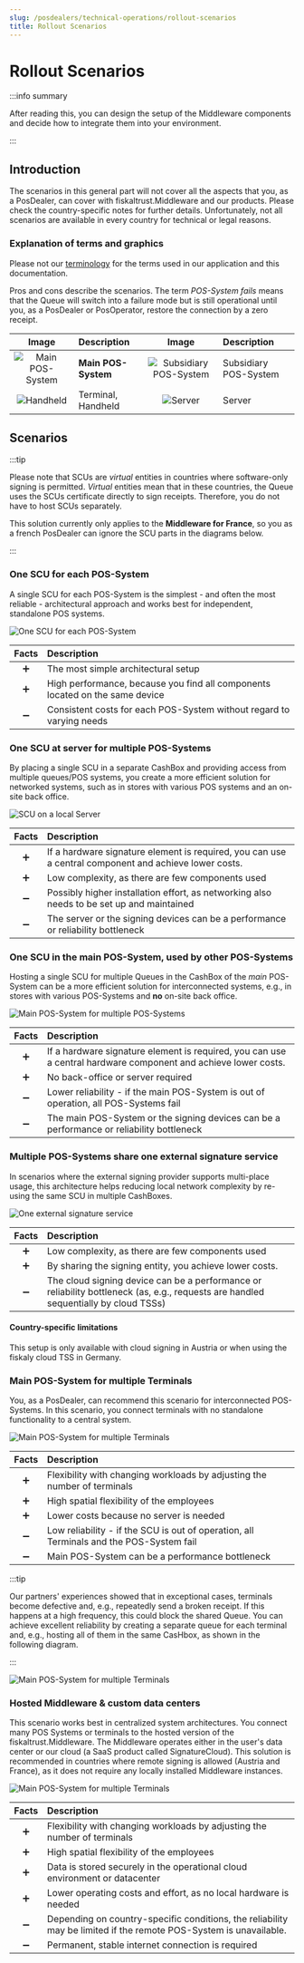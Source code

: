 ```yaml
---
slug: /posdealers/technical-operations/rollout-scenarios
title: Rollout Scenarios
---
```

# Rollout Scenarios

:::info summary

After reading this, you can design the setup of the Middleware components and decide how to integrate them into your environment.

:::

## Introduction
The scenarios in this general part will not cover all the aspects that you, as a PosDealer, can cover with fiskaltrust.Middleware and our products. 
Please check the country-specific notes for further details. Unfortunately, not all scenarios are available in every country for technical or legal reasons.

### Explanation of terms and graphics

Please not our [terminology](../../faq/terms.md) for the terms used in our application and this documentation.


Pros and cons describe the scenarios. The term _POS-System fails_ means that the Queue will switch into a failure mode but is still operational until you, as a PosDealer or PosOperator, restore the connection by a zero receipt. 

|                      Image                      | Description         |                      Image                       | Description           |
| :---------------------------------------------: | :------------------ | :----------------------------------------------: | :-------------------- |
| ![Main POS-System](images/main-POS-System.png ) | **Main POS-System** | ![Subsidiary POS-System](images/POS-System.png ) | Subsidiary POS-System |
|   ![Handheld](images/handheld.png "Handheld")   | Terminal, Handheld  |      ![Server](images/server.png "Server")       | Server                |

## Scenarios

:::tip

Please note that SCUs are _virtual_ entities in countries where software-only signing is permitted. _Virtual_ entities mean that in these countries, the Queue uses the SCUs certificate directly to sign receipts. Therefore, you do not have to host SCUs separately. 

This solution currently only applies to the **Middleware for France**, so you as a french PosDealer can ignore the SCU parts in the diagrams below.

:::

### One SCU for each POS-System
A single SCU for each POS-System is the simplest - and often the most reliable - architectural approach and works best for independent, standalone POS systems.

![One SCU for each POS-System](images/scenario-1-RR.png "One SCU for each POS-System")

| Facts | Description                                                          |
| :---: | :------------------------------------------------------------------- |
|   ➕   | The most simple architectural setup                                  |
|   ➕   | High performance, because you find all components located on the same device   |
|   ➖   | Consistent costs for each POS-System without regard to varying needs |

### One SCU at server for multiple POS-Systems
By placing a single SCU in a separate CashBox and providing access from multiple queues/POS systems, you create a more efficient solution for networked systems, such as in stores with various POS systems and an on-site back office.

![SCU on a local Server](images/scenario-2-RR.png "SCU on a local Server")

| Facts | Description                                                                                     |
| :---: | :---------------------------------------------------------------------------------------------- |
|   ➕   | If a hardware signature element is required, you can use a central component and achieve lower costs. |
|   ➕   | Low complexity, as there are few components used                                                |
|   ➖   | Possibly higher installation effort, as networking also needs to be set up and maintained        |
|   ➖   | The server or the signing devices can be a performance or reliability bottleneck                |

### One SCU in the main POS-System, used by other POS-Systems
Hosting a single SCU for multiple Queues in the CashBox of the _main_ POS-System can be a more efficient solution for interconnected systems, e.g., in stores with various POS-Systems and **no** on-site back office.

![Main POS-System for multiple POS-Systems](images/scenario-3-RR.png "Main POS-System for multiple POS-Systems")

| Facts | Description                                                                                     |
| :---: | :---------------------------------------------------------------------------------------------- |
|   ➕   | If a hardware signature element is required, you can use a central hardware component and achieve lower costs. |
|   ➕   | No back-office or server required                                                               |
|   ➖   | Lower reliability - if the main POS-System is out of operation, all POS-Systems fail            |
|   ➖   | The main POS-System or the signing devices can be a performance or reliability bottleneck       |

### Multiple POS-Systems share one external signature service
In scenarios where the external signing provider supports multi-place usage, this architecture helps reducing local network complexity by re-using the same SCU in multiple CashBoxes.

![One external signature service](images/scenario-4-RR.png "One external signature service")

| Facts | Description                                                                                                                       |
| :---: | :-------------------------------------------------------------------------------------------------------------------------------- |
|   ➕   | Low complexity, as there are few components used                                                                                  |
|   ➕   | By sharing the signing entity, you achieve lower costs.                                                      |
|   ➖   | The cloud signing device can be a performance or reliability bottleneck (as, e.g., requests are handled sequentially by cloud TSSs) |

#### Country-specific limitations
This setup is only available with cloud signing in Austria or when using the fiskaly cloud TSS in Germany.

### Main POS-System for multiple Terminals
You, as a PosDealer, can recommend this scenario for interconnected POS-Systems. In this scenario, you connect terminals with no standalone functionality to a central system.

![Main POS-System for multiple Terminals](images/scenario-5-RR.png "Main POS-System for multiple Terminals")

| Facts | Description                                                                             |
| :---: | :-------------------------------------------------------------------------------------- |
|   ➕   | Flexibility with changing workloads by adjusting the number of terminals                |
|   ➕   | High spatial flexibility of the employees                                               |
|   ➕   | Lower costs because no server is needed                                                |
|   ➖   | Low reliability - if the SCU is out of operation, all Terminals and the POS-System fail |
|   ➖   | Main POS-System can be a performance bottleneck                                         |

:::tip

Our partners' experiences showed that in exceptional cases, terminals become defective and, e.g., repeatedly send a broken receipt. If this happens at a high frequency, this could block the shared Queue. You can achieve excellent reliability by creating a separate queue for each terminal and, e.g., hosting all of them in the same CasHbox, as shown in the following diagram.

:::

![Main POS-System for multiple Terminals](images/scenario-5B-RR.png "Main POS-System for multiple Terminals")

### Hosted Middleware & custom data centers
This scenario works best in centralized system architectures. You connect many POS Systems or terminals to the hosted version of the fiskaltrust.Middleware. The Middleware operates either in the user's data center or our cloud (a SaaS product called SignatureCloud). This solution is recommended in countries where remote signing is allowed (Austria and France), as it does not require any locally installed Middleware instances.

![Main POS-System for multiple Terminals](images/scenario-6-RR.png "Main POS-System for multiple Terminals")


| Facts | Description                                                                                                         |
| :---: | :------------------------------------------------------------------------------------------------------------------ |
|   ➕   | Flexibility with changing workloads by adjusting the number of terminals                                            |
|   ➕   | High spatial flexibility of the employees                                                                           |
|   ➕   | Data is stored securely in the operational cloud environment or datacenter                                          |
|   ➕   | Lower operating costs and effort, as no local hardware is needed                                                  |
|   ➖   | Depending on country-specific conditions, the reliability may be limited if the remote POS-System is unavailable. |
|   ➖   | Permanent, stable internet connection is required                                                                   |
